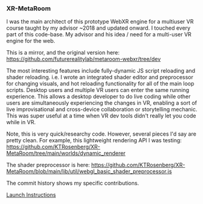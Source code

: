 ### XR-MetaRoom

I was the main architect of this prototype WebXR engine for a multiuser VR course taught by my advisor ~2018 and updated onward. 
I touched every part of this code-base. My advisor and his idea / need for a multi-user VR engine for the web.

This is a mirror, and the original version here: https://github.com/futurerealitylab/metaroom-webxr/tree/dev

The most interesting features include fully-dynamic JS script reloading and shader reloading.
i.e. I wrote an integrated shader editor and preprocessor for changing visuals, and hot reloading functionality for all of the main loop scripts. Desktop users and multiple VR users can enter the same running experience.
This allows a desktop developer to do live coding while other users are simultaneously experiencing the changes in VR, enabling a sort of live improvisational and cross-device collaboration or storytelling mechanic.
This was super useful at a time when VR dev tools didn't really let you code while in VR.

Note, this is very quick/researchy code. However, several pieces I'd say are pretty clean.
For example, this lightweight rendering API I was testing:
https://github.com/KTRosenberg/XR-MetaRoom/tree/main/worlds/dynamic_renderer

The shader preprocessor is here:
https://github.com/KTRosenberg/XR-MetaRoom/blob/main/lib/util/webgl_basic_shader_preprocessor.js

The commit history shows my specific contributions.

[Launch Instructions](instructions.md)
